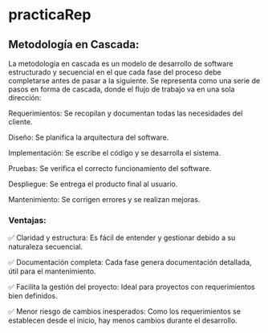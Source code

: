 # practicaRep
## Metodología en Cascada:
La metodología en cascada es un modelo de desarrollo de software estructurado y secuencial en el que cada fase del proceso debe completarse antes de pasar a la siguiente. Se representa como una serie de pasos en forma de cascada, donde el flujo de trabajo va en una sola dirección:

Requerimientos: Se recopilan y documentan todas las necesidades del cliente.

Diseño: Se planifica la arquitectura del software.

Implementación: Se escribe el código y se desarrolla el sistema.

Pruebas: Se verifica el correcto funcionamiento del software.

Despliegue: Se entrega el producto final al usuario.

Mantenimiento: Se corrigen errores y se realizan mejoras.

### Ventajas:
✅ Claridad y estructura: Es fácil de entender y gestionar debido a su naturaleza secuencial.

✅ Documentación completa: Cada fase genera documentación detallada, útil para el mantenimiento.

✅ Facilita la gestión del proyecto: Ideal para proyectos con requerimientos bien definidos.

✅ Menor riesgo de cambios inesperados: Como los requerimientos se establecen desde el inicio, hay menos cambios durante el desarrollo.

